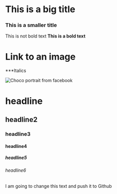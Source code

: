 # This is a big title
### This is a smaller title 
This is not bold text 
**This is a bold text** 

# Link to an image 

***Italics


![Choco portrait from facebook](http://cdn1-www.dogtime.com/assets/uploads/gallery/border-collie-dog-breed-pictures/1-facethreequarters.jpg)

# headline 
## headline2
### headline3
#### headline4
##### headline5
###### headline6

I am going to change this text and push it to Github 
